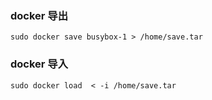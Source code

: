 

### docker 导出
```
sudo docker save busybox-1 > /home/save.tar
```

### docker 导入
```
sudo docker load  < -i /home/save.tar
```

